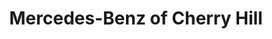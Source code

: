 ---
title: "Mercedes-Benz of Cherry Hill"
url: /cherry-hill/mercedes-benz-of-cherry-hill/
shop: car
---